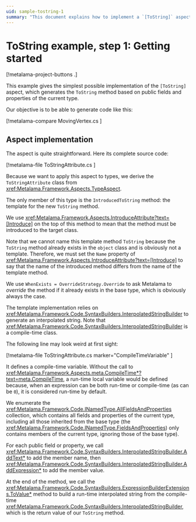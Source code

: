 ```yaml
---
uid: sample-tostring-1
summary: "This document explains how to implement a `[ToString]` aspect in Metalama to generate a `ToString` method based on public fields and properties."
---
```


# ToString example, step 1: Getting started

[!metalama-project-buttons .]

This example gives the simplest possible implementation of the `[ToString]` aspect, which generates the `ToString` method based on public fields and properties of the current type.

Our objective is to be able to generate code like this:

[!metalama-compare MovingVertex.cs ]

## Aspect implementation

The aspect is quite straightforward. Here its complete source code:

[!metalama-file ToStringAttribute.cs ]

Because we want to apply this aspect to types, we derive the `ToStringAttribute` class from <xref:Metalama.Framework.Aspects.TypeAspect>.

The only member of this type is the `IntroducedToString` method: the template for the new `ToString` method. 

We use <xref:Metalama.Framework.Aspects.IntroduceAttribute?text=[Introduce]> on the top of this method to mean that the method must be introduced to the target class.

Note that we cannot name this template method `ToString` because the `ToString` method already exists in the `object` class and is obviously not a template. Therefore, we must set the `Name` property of <xref:Metalama.Framework.Aspects.IntroduceAttribute?text=[Introduce]> to say that the name of the introduced method differs from the name of the template method.

We use `WhenExists = OverrideStrategy.Override` to ask Metalama to _override_ the method if it already exists in the base type, which is obviously always the case.

The template implementation relies on <xref:Metalama.Framework.Code.SyntaxBuilders.InterpolatedStringBuilder> to generate an interpolated string. Note that <xref:Metalama.Framework.Code.SyntaxBuilders.InterpolatedStringBuilder> is a compile-time class. 

The following line may look weird at first sight:

[!metalama-file ToStringAttribute.cs marker="CompileTimeVariable" ]

It defines a compile-time variable. Without the call to <xref:Metalama.Framework.Aspects.meta.CompileTime*?text=meta.CompileTime>, a run-time local variable would be defined because, when an expression can be both run-time or compile-time (as can be `0`), it is considered run-time by default.

We enumerate the <xref:Metalama.Framework.Code.INamedType.AllFieldsAndProperties> collection, which contains all fields and properties of the current type, including all those inherited from the base type (the <xref:Metalama.Framework.Code.INamedType.FieldsAndProperties>) only contains members of the current type, ignoring those of the base type).

For each public field or property, we call <xref:Metalama.Framework.Code.SyntaxBuilders.InterpolatedStringBuilder.AddText*> to add the member name, then <xref:Metalama.Framework.Code.SyntaxBuilders.InterpolatedStringBuilder.AddExpression*> to add the member value.

At the end of the method, we call the <xref:Metalama.Framework.Code.SyntaxBuilders.ExpressionBuilderExtensions.ToValue*> method to build a run-time interpolated string from the compile-time <xref:Metalama.Framework.Code.SyntaxBuilders.InterpolatedStringBuilder>, which is the return value of our `ToString` method.

